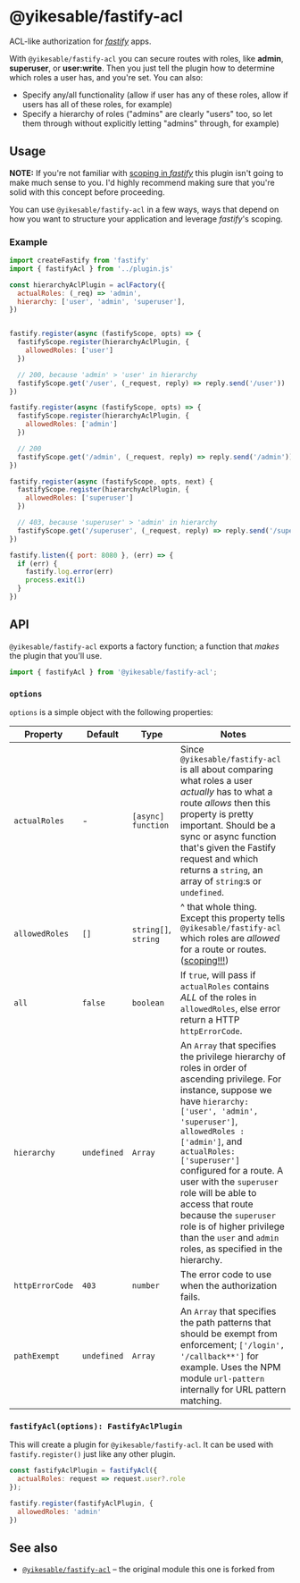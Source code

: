 # @yikesable/fastify-acl

ACL-like authorization for [*fastify*](https://fastify.io) apps.

With `@yikesable/fastify-acl` you can secure routes with roles, like **admin**, **superuser**, or **user:write**.  Then you just tell the plugin how to determine which roles a user has, and you're set.  You can also:

* Specify any/all functionality (allow if user has any of these roles, allow if users has all of these roles, for example)
* Specify a hierarchy of roles ("admins" are clearly "users" too, so let them through without explicitly letting "admins" through, for example)

## Usage

**NOTE:** If you're not familiar with [scoping in *fastify*](https://www.fastify.io/docs/master/Plugins/) this plugin isn't going to make much sense to you.  I'd highly recommend making sure that you're solid with this concept before proceeding.

You can use `@yikesable/fastify-acl` in a few ways, ways that depend on how you want to structure your application and leverage *fastify*'s scoping.

### Example

```js
import createFastify from 'fastify'
import { fastifyAcl } from '../plugin.js'

const hierarchyAclPlugin = aclFactory({
  actualRoles: (_req) => 'admin',
  hierarchy: ['user', 'admin', 'superuser'],
})


fastify.register(async (fastifyScope, opts) => {
  fastifyScope.register(hierarchyAclPlugin, {
    allowedRoles: ['user']
  })

  // 200, because 'admin' > 'user' in hierarchy
  fastifyScope.get('/user', (_request, reply) => reply.send('/user'))
})

fastify.register(async (fastifyScope, opts) => {
  fastifyScope.register(hierarchyAclPlugin, {
    allowedRoles: ['admin']
  })

  // 200
  fastifyScope.get('/admin', (_request, reply) => reply.send('/admin'))
})

fastify.register(async (fastifyScope, opts, next) {
  fastifyScope.register(hierarchyAclPlugin, {
    allowedRoles: ['superuser']
  })

  // 403, because 'superuser' > 'admin' in hierarchy
  fastifyScope.get('/superuser', (_request, reply) => reply.send('/superuser'))
})

fastify.listen({ port: 8080 }, (err) => {
  if (err) {
    fastify.log.error(err)
    process.exit(1)
  }
})

```

## API

`@yikesable/fastify-acl` exports a factory function; a function that _makes_ the plugin that you'll use.

```js
import { fastifyAcl } from '@yikesable/fastify-acl';
```

### `options`

`options` is a simple object with the following properties:

| Property | Default | Type | Notes |
| --- | --- | --- | --- |
| `actualRoles` | - | `[async] function` | Since `@yikesable/fastify-acl` is all about comparing what roles a user _actually_ has to what a route _allows_ then this property is pretty important.  Should be a sync or async function that's given the Fastify request and which returns a `string`, an array of `string`:s or `undefined`. |
| `allowedRoles` | `[]` | `string[]`, `string`  | ^ that whole thing.  Except this property tells `@yikesable/fastify-acl` which roles are _allowed_ for a route or routes. ([scoping!!!](https://www.fastify.io/docs/latest/Plugins/)) |
| `all` | `false` | `boolean` | If `true`, will pass if `actualRoles` contains _ALL_ of the roles in `allowedRoles`, else error return a HTTP `httpErrorCode`. |
| `hierarchy` | `undefined` | `Array` | An `Array` that specifies the privilege hierarchy of roles in order of ascending privilege. For instance, suppose we have `hierarchy: ['user', 'admin', 'superuser']`, `allowedRoles : ['admin']`, and `actualRoles: ['superuser']` configured for a route.  A user with the `superuser` role will be able to access that route because the `superuser` role is of higher privilege than the `user` and `admin` roles, as specified in the hierarchy. |
| `httpErrorCode` | `403` | `number` | The error code to use when the authorization fails. |
| `pathExempt` | `undefined` | `Array` | An `Array` that specifies the path patterns that should be exempt from enforcement; `['/login', '/callback**']` for example.  Uses the NPM module `url-pattern` internally for URL pattern matching. |

### `fastifyAcl(options): FastifyAclPlugin`

This will create a plugin for `@yikesable/fastify-acl`. It can be used with `fastify.register()` just like any other plugin.

```js
const fastifyAclPlugin = fastifyAcl({
  actualRoles: request => request.user?.role
});

fastify.register(fastifyAclPlugin, {
  allowedRoles: 'admin'
})
```

## See also

* [`@yikesable/fastify-acl`](https://github.com/charlesread/fastify-acl-auth) – the original module this one is forked from
